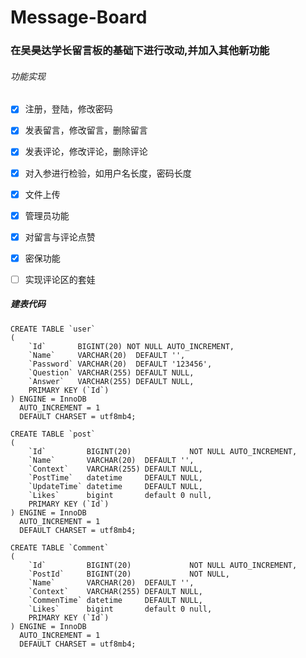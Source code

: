  # Message-Board

### 在吴昊达学长留言板的基础下进行改动,并加入其他新功能

###### 功能实现

- [x] 注册，登陆，修改密码

- [x] 发表留言，修改留言，删除留言

- [x] 发表评论，修改评论，删除评论

- [x] 对入参进行检验，如用户名长度，密码长度

- [x] 文件上传

- [x] 管理员功能

- [x] 对留言与评论点赞

- [x] 密保功能

- [ ] 实现评论区的套娃

##### 建表代码

  ```mysql
  CREATE TABLE `user`
  (
      `Id`       BIGINT(20) NOT NULL AUTO_INCREMENT,
      `Name`     VARCHAR(20)  DEFAULT '',
      `Password` VARCHAR(20)  DEFAULT '123456',
      `Question` VARCHAR(255) DEFAULT NULL,
      `Answer`   VARCHAR(255) DEFAULT NULL,
      PRIMARY KEY (`Id`)
  ) ENGINE = InnoDB
    AUTO_INCREMENT = 1
    DEFAULT CHARSET = utf8mb4;
  ```

  ```mysql
  CREATE TABLE `post`
  (
      `Id`         BIGINT(20)             NOT NULL AUTO_INCREMENT,
      `Name`       VARCHAR(20)  DEFAULT '',
      `Context`    VARCHAR(255) DEFAULT NULL,
      `PostTime`   datetime     DEFAULT NULL,
      `UpdateTime` datetime     DEFAULT NULL,
      `Likes`      bigint       default 0 null,
      PRIMARY KEY (`Id`)
  ) ENGINE = InnoDB
    AUTO_INCREMENT = 1
    DEFAULT CHARSET = utf8mb4;
  ```

  ```mysql
  CREATE TABLE `Comment`
  (
      `Id`         BIGINT(20)             NOT NULL AUTO_INCREMENT,
      `PostId`     BIGINT(20)             NOT NULL,
      `Name`       VARCHAR(20)  DEFAULT '',
      `Context`    VARCHAR(255) DEFAULT NULL,
      `CommenTime` datetime     DEFAULT NULL,
      `Likes`      bigint       default 0 null,
      PRIMARY KEY (`Id`)
  ) ENGINE = InnoDB
    AUTO_INCREMENT = 1
    DEFAULT CHARSET = utf8mb4;
  ```

  